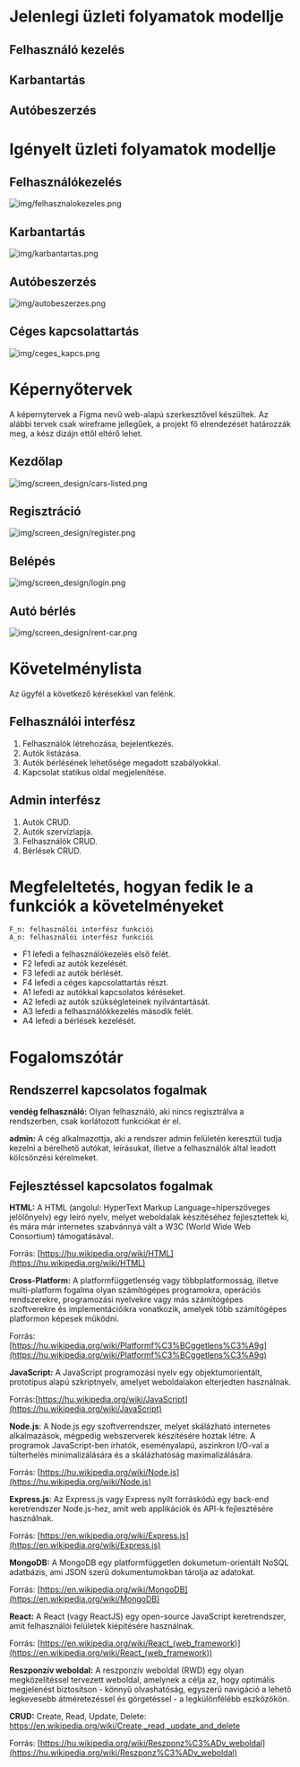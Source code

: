 # Jelenlegi üzleti folyamatok modellje

## Felhasználó kezelés

## Karbantartás

## Autóbeszerzés

# Igényelt üzleti folyamatok modellje

## Felhasználókezelés 

![img/felhasznalokezeles.png](img/felhasznalokezeles.png)

## Karbantartás

![img/karbantartas.png](img/karbantartas.png)

## Autóbeszerzés

![img/autobeszerzes.png](img/autobeszerzes.png)

## Céges kapcsolattartás

![img/ceges_kapcs.png](img/ceges_kapcs.png)

# Képernyőtervek 

A képernytervek a Figma nevű web-alapú szerkesztővel készültek. 
Az alábbi tervek csak wireframe jellegűek, a projekt fő elrendezését határozzák meg, a kész dizájn ettől eltérő lehet.  

## Kezdőlap

![img/screen_design/cars-listed.png](img/screen_design/cars-listed.png)

## Regisztráció 

![img/screen_design/register.png](img/screen_design/register.png)

## Belépés

![img/screen_design/login.png](img/screen_design/login.png)

## Autó bérlés 

![img/screen_design/rent-car.png](img/screen_design/rent-car.png)

# Követelménylista

Az ügyfél a következő kérésekkel van felénk.

## Felhasználói interfész

1. Felhasználók létrehozása, bejelentkezés.
2. Autók listázása.
3. Autók bérlésének lehetősége megadott szabályokkal.
4. Kapcsolat statikus oldal megjelenítése.

## Admin interfész

1. Autók CRUD.
2. Autók szervízlapja.
3. Felhasználók CRUD.
4. Bérlések CRUD.

# Megfeleltetés, hogyan fedik le a funkciók a követelményeket

```
F_n: felhasználói interfész funkciói
A_n: felhasználói interfész funkciói
```

- F1 lefedi a felhasználókezelés első felét.
- F2 lefedi az autók kezelését.
- F3 lefedi az autók bérlését.
- F4 lefedi a céges kapcsolattartás részt.
- A1 lefedi az autókkal kapcsolatos kéréseket.
- A2 lefedi az autók szükségleteinek nyilvántartását.
- A3 lefedi a felhasználókkezelés második felét.
- A4 lefedi a bérlések kezelését.

# Fogalomszótár 

## Rendszerrel kapcsolatos fogalmak 

**vendég felhasználó:** Olyan felhasználó, aki nincs regisztrálva a 
rendszerben, csak korlátozott funkciókat ér el. 

**admin:** A cég alkalmazottja, aki a rendszer admin felületén keresztül
tudja kezelni a bérelhető autókat, leírásukat, illetve a felhasználók által
leadott kölcsönzési kérelmeket. 

## Fejlesztéssel kapcsolatos fogalmak 

**HTML:** A HTML (angolul: HyperText Markup Language=hiperszöveges jelölőnyelv)
egy leíró nyelv, melyet weboldalak készítéséhez fejlesztettek ki, és mára már
internetes szabvánnyá vált a W3C (World Wide Web Consortium) támogatásával.

Forrás: [https://hu.wikipedia.org/wiki/HTML](https://hu.wikipedia.org/wiki/HTML)

**Cross-Platform:** A platformfüggetlenség vagy többplatformosság, illetve multi-platform
fogalma olyan számítógépes programokra, operációs rendszerekre, programozási nyelvekre
vagy más számítógépes szoftverekre és implementációikra vonatkozik, amelyek több
számítógépes platformon képesek működni. 

Forrás: [https://hu.wikipedia.org/wiki/Platformf%C3%BCggetlens%C3%A9g](https://hu.wikipedia.org/wiki/Platformf%C3%BCggetlens%C3%A9g)

**JavaScript:** A JavaScript programozási nyelv egy objektumorientált, prototípus alapú
szkriptnyelv, amelyet weboldalakon elterjedten használnak.

Forrás:[https://hu.wikipedia.org/wiki/JavaScript](https://hu.wikipedia.org/wiki/JavaScript)

**Node.js**: A Node.js egy szoftverrendszer, melyet skálázható internetes alkalmazások, mégpedig 
webszerverek készítésére hoztak létre. A programok JavaScript-ben írhatók, eseményalapú, aszinkron
I/O-val a túlterhelés minimalizálására és a skálázhatóság maximalizálására.

Forrás: [https://hu.wikipedia.org/wiki/Node.js](https://hu.wikipedia.org/wiki/Node.js)

**Express.js**: Az Express.js vagy Express nyílt forráskódú egy back-end keretrendszer Node.js-hez,
amit web applikációk és API-k fejlesztésére használnak. 

Forrás: [https://en.wikipedia.org/wiki/Express.js](https://en.wikipedia.org/wiki/Express.js)

**MongoDB:** A MongoDB egy platformfüggetlen dokumetum-orientált NoSQL adatbázis, ami
JSON szerű dokumentumokban tárolja az adatokat. 

Forrás: [https://en.wikipedia.org/wiki/MongoDB](https://en.wikipedia.org/wiki/MongoDB)

**React:** A React (vagy ReactJS) egy open-source JavaScript keretrendszer, amit felhasználói felületek
kiépítésére használnak. 

Forrás: [https://en.wikipedia.org/wiki/React_(web_framework)](https://en.wikipedia.org/wiki/React_(web_framework))

**Reszponzív weboldal:** A reszponzív weboldal (RWD) egy olyan megközelítéssel tervezett weboldal, amelynek
a célja az, hogy optimális megjelenést biztosítson - könnyű olvashatóság, egyszerű navigáció a lehető legkevesebb
átméretezéssel és görgetéssel - a legkülönfélébb eszközökön.

**CRUD:** Create, Read, Update, Delete:
https://en.wikipedia.org/wiki/Create,_read,_update_and_delete

Forrás: [https://hu.wikipedia.org/wiki/Reszponz%C3%ADv_weboldal](https://hu.wikipedia.org/wiki/Reszponz%C3%ADv_weboldal)
